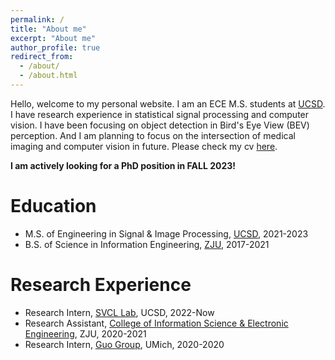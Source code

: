```yaml
---
permalink: /
title: "About me"
excerpt: "About me"
author_profile: true
redirect_from: 
  - /about/
  - /about.html
---
```


Hello, welcome to my personal website. I am an ECE M.S. students at [UCSD](https://www.ece.ucsd.edu/). I have research experience in statistical signal processing and computer vision. I have been focusing on object detection in Bird's Eye View (BEV) perception. And I am planning to focus on the intersection of medical imaging and computer vision in future. Please check my cv [here](https://ESONG1999.github.io/files/Yuze_Song_cv.pdf).

**I am actively looking for a PhD position in FALL 2023!**

Education
======
* M.S. of Engineering in Signal & Image Processing, [UCSD](https://ucsd.edu/), 2021-2023
* B.S. of Science in Information Engineering, [ZJU](https://www.zju.edu.cn/english/), 2017-2021

Research Experience
======
* Research Intern, [SVCL Lab](http://www.svcl.ucsd.edu/), UCSD, 2022-Now
* Research Assistant, [College of Information Science & Electronic Engineering](http://www.isee.zju.edu.cn/iseenglish/), ZJU, 2020-2021
* Research Intern, [Guo Group](http://www.guogroup.org/), UMich, 2020-2020
